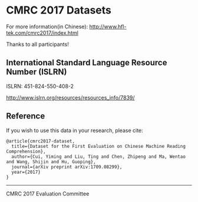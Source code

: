 # CMRC 2017 Datasets

For more information(in Chinese): http://www.hfl-tek.com/cmrc2017/index.html

Thanks to all participants!

## International Standard Language Resource Number (ISLRN)
ISLRN: 451-824-550-408-2

http://www.islrn.org/resources/resources_info/7839/

## Reference

If you wish to use this data in your research, please cite:

```
@article{cmrc2017-dataset,
  title={Dataset for the First Evaluation on Chinese Machine Reading Comprehension},
  author={Cui, Yiming and Liu, Ting and Chen, Zhipeng and Ma, Wentao and Wang, Shijin and Hu, Guoping},
  journal={arXiv preprint arXiv:1709.08299},
  year={2017}
}
```

----------------
CMRC 2017 Evaluation Committee